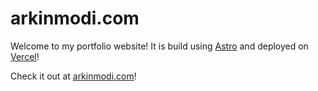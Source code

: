 # arkinmodi.com

Welcome to my portfolio website! It is build using [Astro](https://astro.build/) and deployed on [Vercel](https://vercel.com/)!

Check it out at [arkinmodi.com](https://arkinmodi.com)!
